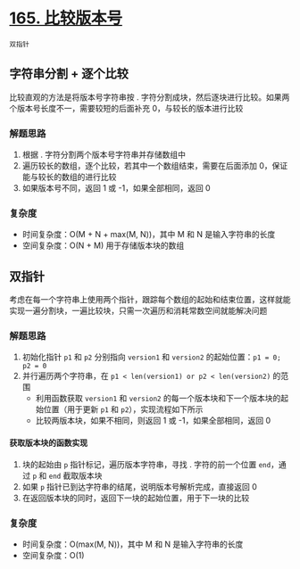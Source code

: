 # [165. 比较版本号](https://leetcode-cn.com/problems/compare-version-numbers/solution/bi-jiao-ban-ben-hao-by-leetcode/)

`双指针`

## 字符串分割 + 逐个比较

比较直观的方法是将版本号字符串按 . 字符分割成块，然后逐块进行比较。如果两个版本号长度不一，需要较短的后面补充 0，与较长的版本进行比较

### 解题思路

1. 根据 . 字符分割两个版本号字符串并存储数组中
2. 遍历较长的数组，逐个比较，若其中一个数组结束，需要在后面添加 0，保证能与较长的数组的进行比较
3. 如果版本号不同，返回 1 或 -1，如果全部相同，返回 0

### 复杂度

- 时间复杂度：O(M + N + max(M, N))，其中 M 和 N 是输入字符串的长度
- 空间复杂度：O(N + M) 用于存储版本块的数组

## 双指针

考虑在每一个字符串上使用两个指针，跟踪每个数组的起始和结束位置，这样就能实现一遍分割块，一遍比较块，只需一次遍历和消耗常数空间就能解决问题

### 解题思路

1. 初始化指针 `p1` 和 `p2` 分别指向 `version1` 和 `version2` 的起始位置：`p1 = 0; p2 = 0`
2. 并行遍历两个字符串，在 `p1 < len(version1) or p2 < len(version2)` 的范围
    - 利用函数获取 `version1` 和 `version2` 的每一个版本块和下一个版本块的起始位置（用于更新 `p1` 和 `p2`），实现流程如下所示
    - 比较两版本块，如果不相同，则返回 1 或 -1，如果全部相同，返回 0

#### 获取版本块的函数实现

1. 块的起始由 `p` 指针标记，遍历版本字符串，寻找 . 字符的前一个位置 `end`，通过 `p` 和 `end` 截取版本块
2. 如果 `p` 指针已到达字符串的结尾，说明版本号解析完成，直接返回 0
3. 在返回版本块的同时，返回下一块的起始位置，用于下一块的比较

### 复杂度

- 时间复杂度：O(max(M, N))，其中 M 和 N 是输入字符串的长度
- 空间复杂度：O(1)

